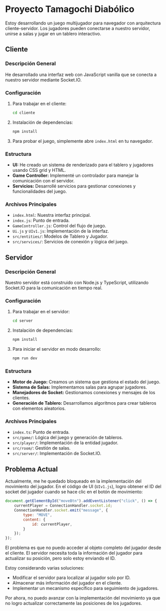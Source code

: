 # Proyecto Tamagochi Diabólico

Estoy desarrollando un juego multijugador para navegador con arquitectura cliente-servidor. Los jugadores pueden conectarse a nuestro servidor, unirse a salas y jugar en un tablero interactivo.

## Cliente

### Descripción General

He desarrollado una interfaz web con JavaScript vanilla que se conecta a nuestro servidor mediante Socket.IO.

### Configuración

1. Para trabajar en el cliente:
   ```sh
   cd cliente
   ```
2. Instalación de dependencias:
   ```sh
   npm install
   ```
3. Para probar el juego, simplemente abre `index.html` en tu navegador.

### Estructura

- **UI:** He creado un sistema de renderizado para el tablero y jugadores usando CSS grid y HTML.
- **Game Controller:** Implementé un controlador para manejar la comunicación con el servidor.
- **Servicios:** Desarrollé servicios para gestionar conexiones y funcionalidades del juego.

### Archivos Principales

- `index.html`: Nuestra interfaz principal.
- `index.js`: Punto de entrada.
- `GameController.js`: Control del flujo de juego.
- `Ui.js` y `UIv1.js`: Implementación de la interfaz.
- `src/entities/`: Modelos de Tablero y Jugador.
- `src/services/`: Servicios de conexión y lógica del juego.

## Servidor

### Descripción General

Nuestro servidor está construido con Node.js y TypeScript, utilizando Socket.IO para la comunicación en tiempo real.

### Configuración

1. Para trabajar en el servidor:
   ```sh
   cd server
   ```
2. Instalación de dependencias:
   ```sh
   npm install
   ```
3. Para iniciar el servidor en modo desarrollo:
   ```sh
   npm run dev
   ```

### Estructura

- **Motor de Juego:** Creamos un sistema que gestiona el estado del juego.
- **Sistema de Salas:** Implementamos salas para agrupar jugadores.
- **Manejadores de Socket:** Gestionamos conexiones y mensajes de los clientes.
- **Generación de Tablero:** Desarrollamos algoritmos para crear tableros con elementos aleatorios.

### Archivos Principales

- `index.ts`: Punto de entrada.
- `src/game/`: Lógica del juego y generación de tableros.
- `src/player/`: Implementación de la entidad jugador.
- `src/room/`: Gestión de salas.
- `src/server/`: Implementación de Socket.IO.

## Problema Actual

Actualmente, me he quedado bloqueado en la implementación del movimiento del jugador. En el código de UI (`UIv1.js`), logro obtener el ID del socket del jugador cuando se hace clic en el botón de movimiento:

```js
document.getElementById("moveBtn").addEventListener("click", () => {
    currentPlayer = ConnectionHandler.socket.id;
    ConnectionHandler.socket.emit("message", {
        type: "MOVE",
        content: {
            id: currentPlayer,     
        }
    });
});
```

El problema es que no puedo acceder al objeto completo del jugador desde el cliente. El servidor necesita toda la información del jugador para actualizar su posición, pero solo estoy enviando el ID.

Estoy considerando varias soluciones:

- Modificar el servidor para localizar al jugador solo por ID.
- Almacenar más información del jugador en el cliente.
- Implementar un mecanismo específico para seguimiento de jugadores.

Por ahora, no puedo avanzar con la implementación del movimiento ya que no logro actualizar correctamente las posiciones de los jugadores.

